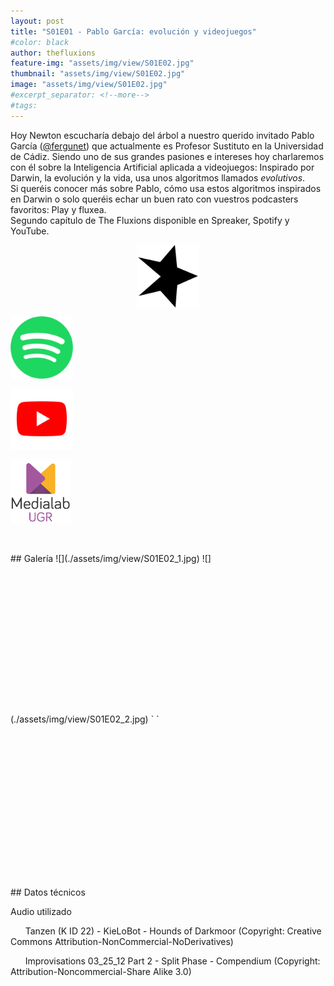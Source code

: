 ```yaml
---
layout: post
title: "S01E01 - Pablo García: evolución y videojuegos"
#color: black
author: thefluxions
feature-img: "assets/img/view/S01E02.jpg"
thumbnail: "assets/img/view/S01E02.jpg"
image: "assets/img/view/S01E02.jpg"
#excerpt_separator: <!--more-->
#tags: 
---
```


Hoy Newton escucharía debajo del árbol a nuestro querido invitado Pablo García (<a href="https://twitter.com/fergunet" target="_blank">@fergunet</a>) que actualmente es Profesor Sustituto en la Universidad de Cádiz. Siendo uno de sus grandes pasiones e intereses hoy charlaremos con él sobre la Inteligencia Artificial aplicada a videojuegos: Inspirado por Darwin, la evolución y la vida, usa unos algoritmos llamados *evolutivos*.
<br>Si queréis conocer más sobre Pablo, cómo usa estos algoritmos inspirados en Darwin o solo queréis echar un buen rato con vuestros podcasters favoritos: Play y fluxea.
<br>Segundo capítulo de The Fluxions disponible en Spreaker, Spotify y YouTube.
<br>
<p align="center">
<a href="https://www.spreaker.com/user/radiolabugr/entrevista-fergu" target="_blank"><img src="https://raw.githubusercontent.com/thefluxions/thefluxions.github.io/master/assets/img/archive/spreaker-logo.png" height="100" align="center"></a>

<a href="https://open.spotify.com/episode/68VQHSZxrb1fBbPd0PgGPC?si=WhLqhggaSE6nHKec73jYIA" target="_blank"><img src="https://raw.githubusercontent.com/thefluxions/thefluxions.github.io/master/assets/img/archive/spotify-logo.png" height="100" align="center"></a>

<a href="" target="_blank"><img src="https://raw.githubusercontent.com/thefluxions/thefluxions.github.io/master/assets/img/archive/youtube-logo.png" height="100" align="center"></a>
<br><br>
<a href="https://medialab.ugr.es/noticias/novedades-semanales-en-radiolabugr/" target="_blank"><img src="https://raw.githubusercontent.com/thefluxions/thefluxions.github.io/master/assets/img/archive/medialab-logo.png" height="100" align="center"></a>
</p>
<br><br>
## Galería
![](./assets/img/view/S01E02_1.jpg)
![](./assets/img/view/S01E02_2.jpg)
`<img source="https://raw.githubusercontent.com/thefluxions/thefluxions.github.io/master/assets/img/view/S01E02_1.jpg" height="500" align="center">
<img source="https://raw.githubusercontent.com/thefluxions/thefluxions.github.io/master/assets/img/view/S01E02_2.jpg" height="500" align="center">`
<br><br>
## Datos técnicos

Audio utilizado

&nbsp;&nbsp;&nbsp;&nbsp;&nbsp;&nbsp;Tanzen (K ID 22) - KieLoBot - Hounds of Darkmoor (Copyright: Creative Commons Attribution-NonCommercial-NoDerivatives)

&nbsp;&nbsp;&nbsp;&nbsp;&nbsp;&nbsp;Improvisations 03_25_12 Part 2 - Split Phase - Compendium (Copyright: Attribution-Noncommercial-Share Alike 3.0)